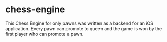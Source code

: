 # chess-engine

This Chess Engine for only pawns was written as a backend for an iOS application.
Every pawn can promote to queen and the game is won by the first player who can promote a pawn.

